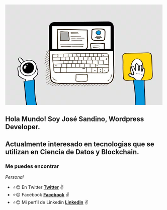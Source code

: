 ![](https://github.com/josesandino/josesandino/blob/master/webdevelopment.gif)

## Hola Mundo! Soy José Sandino, Wordpress Developer. 
## Actualmente interesado en tecnologias que se utilizan en Ciencia de Datos y Blockchain.

### Me puedes encontrar

_Personal_
* :star::blush: En Twitter **[Twitter](https://twitter.com/joansamo01)** :v:
* :star::blush: Facebook **[Facebook](https://facebook.com/joansamo1)** :v:
* :star::blush: Mi perfil de Linkedin **[Linkedin](https://www.linkedin.com/in/josesandino/)** :v:

